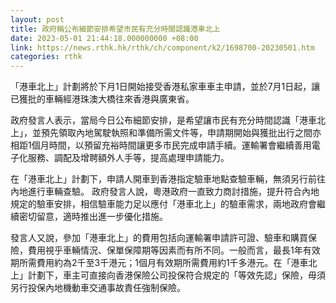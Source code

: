 ```yaml
---
layout: post
title: 政府稱公布細節安排希望市民有充分時間認識港車北上
date: 2023-05-01 21:44:18.000000000 +08:00
link: https://news.rthk.hk/rthk/ch/component/k2/1698700-20230501.htm
categories: rthk
---
```


「港車北上」計劃將於下月1日開始接受香港私家車車主申請，並於7月1日起，讓已獲批的車輛經港珠澳大橋往來香港與廣東省。

政府發言人表示，當局今日公布細節安排，是希望讓市民有充分時間認識「港車北上」，並預先領取內地駕駛執照和準備所需文件等，申請期開始與獲批出行之間亦相距1個月時間，以預留充裕時間讓更多市民完成申請手續。運輸署會繼續善用電子化服務、調配及增聘額外人手等，提高處理申請能力。

在「港車北上」計劃下，申請人開車到香港指定驗車地點查驗車輛，無須另行前往內地進行車輛查驗。 政府發言人說，粵港政府一直致力商討措施，提升符合內地規定的驗車安排，相信驗車能力足以應付「港車北上」的驗車需求，兩地政府會繼續密切留意，適時推出進一步優化措施。

發言人又說，參加「港車北上」的費用包括向運輸署申請許可證、驗車和購買保險，費用視乎車輛情況、保單保障期等因素而有所不同。一般而言，最長1年有效期所需費用約為2千至3千港元；1個月有效期所需費用約1千多港元。在「港車北上」計劃下，車主可直接向香港保險公司投保符合規定的「等效先認」保險，毋須另行投保內地機動車交通事故責任強制保險。
